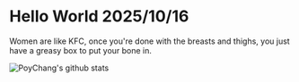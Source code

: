 # Hello World 2025/10/16

Women are like KFC, once you're done with the breasts and thighs, you just have a greasy box to put your bone in.

![PoyChang's github stats](https://github-readme-stats.vercel.app/api?username=poychang&show_icons=true&theme=dracula)
